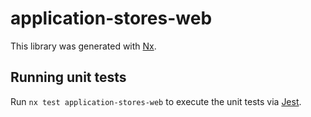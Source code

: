 # application-stores-web

This library was generated with [Nx](https://nx.dev).

## Running unit tests

Run `nx test application-stores-web` to execute the unit tests via [Jest](https://jestjs.io).
